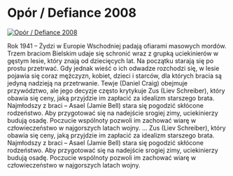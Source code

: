 Opór / Defiance 2008 
=============
[![Opór / Defiance 2008 ](http://vidos.pl/images/player.gif)](http://vidos.pl/opor-defiance-2008)

 Rok 1941 – Żydzi w Europie Wschodniej padają ofiarami masowych mordów. Trzem braciom Bielskim udaje się schronić wraz z grupką uciekinierów w gęstym lesie, który znają od dziecięcych lat. Na początku starają się po prostu przetrwać. Gdy jednak wieść o ich odwadze rozchodzi się, w lesie pojawia się coraz  mężczyzn, kobiet, dzieci i starców, dla których bracia są jedyną nadzieją na przetrwanie. Tewje (Daniel Craig) obejmuje przywództwo, ale jego decyzje często krytykuje Zus (Liev Schreiber), który obawia się ceny, jaką przyjdzie im zapłacić za idealizm starszego brata. Najmłodszy z braci – Asael (Jamie Bell) stara się pogodzić skłócone rodzeństwo. Aby przygotować się na nadejście srogiej zimy, uciekinierzy budują osadę. Poczucie wspólnoty pozwoli im zachować wiarę w człowieczeństwo w najgorszych latach wojny.  ... Zus (Liev Schreiber), który obawia się ceny, jaką przyjdzie im zapłacić za idealizm starszego brata. Najmłodszy z braci – Asael (Jamie Bell) stara się pogodzić skłócone rodzeństwo. Aby przygotować się na nadejście srogiej zimy, uciekinierzy budują osadę. Poczucie wspólnoty pozwoli im zachować wiarę w człowieczeństwo w najgorszych latach wojny.
